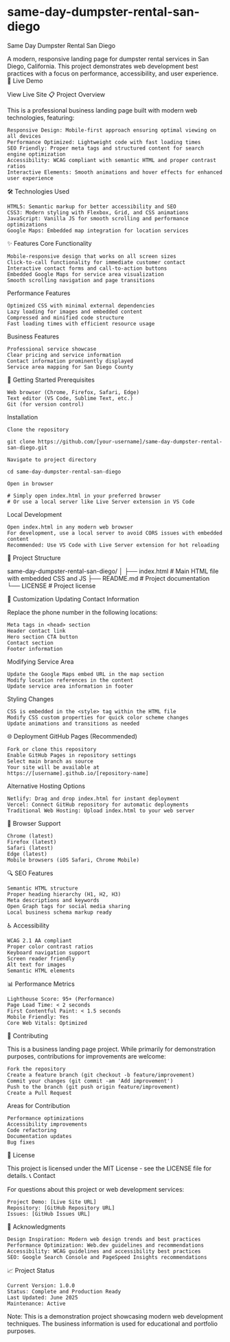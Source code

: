 # same-day-dumpster-rental-san-diego
Same Day Dumpster Rental San Diego

A modern, responsive landing page for dumpster rental services in San Diego, California. This project demonstrates web development best practices with a focus on performance, accessibility, and user experience.
🚀 Live Demo

View Live Site
📋 Project Overview

This is a professional business landing page built with modern web technologies, featuring:

    Responsive Design: Mobile-first approach ensuring optimal viewing on all devices
    Performance Optimized: Lightweight code with fast loading times
    SEO Friendly: Proper meta tags and structured content for search engine optimization
    Accessibility: WCAG compliant with semantic HTML and proper contrast ratios
    Interactive Elements: Smooth animations and hover effects for enhanced user experience

🛠️ Technologies Used

    HTML5: Semantic markup for better accessibility and SEO
    CSS3: Modern styling with Flexbox, Grid, and CSS animations
    JavaScript: Vanilla JS for smooth scrolling and performance optimizations
    Google Maps: Embedded map integration for location services

✨ Features
Core Functionality

    Mobile-responsive design that works on all screen sizes
    Click-to-call functionality for immediate customer contact
    Interactive contact forms and call-to-action buttons
    Embedded Google Maps for service area visualization
    Smooth scrolling navigation and page transitions

Performance Features

    Optimized CSS with minimal external dependencies
    Lazy loading for images and embedded content
    Compressed and minified code structure
    Fast loading times with efficient resource usage

Business Features

    Professional service showcase
    Clear pricing and service information
    Contact information prominently displayed
    Service area mapping for San Diego County

🚀 Getting Started
Prerequisites

    Web browser (Chrome, Firefox, Safari, Edge)
    Text editor (VS Code, Sublime Text, etc.)
    Git (for version control)

Installation

    Clone the repository

    git clone https://github.com/[your-username]/same-day-dumpster-rental-san-diego.git

    Navigate to project directory

    cd same-day-dumpster-rental-san-diego

    Open in browser

    # Simply open index.html in your preferred browser
    # Or use a local server like Live Server extension in VS Code

Local Development

    Open index.html in any modern web browser
    For development, use a local server to avoid CORS issues with embedded content
    Recommended: Use VS Code with Live Server extension for hot reloading

📁 Project Structure

same-day-dumpster-rental-san-diego/
│
├── index.html          # Main HTML file with embedded CSS and JS
├── README.md          # Project documentation
└── LICENSE            # Project license

🔧 Customization
Updating Contact Information

Replace the phone number in the following locations:

    Meta tags in <head> section
    Header contact link
    Hero section CTA button
    Contact section
    Footer information

Modifying Service Area

    Update the Google Maps embed URL in the map section
    Modify location references in the content
    Update service area information in footer

Styling Changes

    CSS is embedded in the <style> tag within the HTML file
    Modify CSS custom properties for quick color scheme changes
    Update animations and transitions as needed

🌐 Deployment
GitHub Pages (Recommended)

    Fork or clone this repository
    Enable GitHub Pages in repository settings
    Select main branch as source
    Your site will be available at https://[username].github.io/[repository-name]

Alternative Hosting Options

    Netlify: Drag and drop index.html for instant deployment
    Vercel: Connect GitHub repository for automatic deployments
    Traditional Web Hosting: Upload index.html to your web server

📱 Browser Support

    Chrome (latest)
    Firefox (latest)
    Safari (latest)
    Edge (latest)
    Mobile browsers (iOS Safari, Chrome Mobile)

🔍 SEO Features

    Semantic HTML structure
    Proper heading hierarchy (H1, H2, H3)
    Meta descriptions and keywords
    Open Graph tags for social media sharing
    Local business schema markup ready

♿ Accessibility

    WCAG 2.1 AA compliant
    Proper color contrast ratios
    Keyboard navigation support
    Screen reader friendly
    Alt text for images
    Semantic HTML elements

📊 Performance Metrics

    Lighthouse Score: 95+ (Performance)
    Page Load Time: < 2 seconds
    First Contentful Paint: < 1.5 seconds
    Mobile Friendly: Yes
    Core Web Vitals: Optimized

🤝 Contributing

This is a business landing page project. While primarily for demonstration purposes, contributions for improvements are welcome:

    Fork the repository
    Create a feature branch (git checkout -b feature/improvement)
    Commit your changes (git commit -am 'Add improvement')
    Push to the branch (git push origin feature/improvement)
    Create a Pull Request

Areas for Contribution

    Performance optimizations
    Accessibility improvements
    Code refactoring
    Documentation updates
    Bug fixes

📝 License

This project is licensed under the MIT License - see the LICENSE file for details.
📞 Contact

For questions about this project or web development services:

    Project Demo: [Live Site URL]
    Repository: [GitHub Repository URL]
    Issues: [GitHub Issues URL]

🙏 Acknowledgments

    Design Inspiration: Modern web design trends and best practices
    Performance Optimization: Web.dev guidelines and recommendations
    Accessibility: WCAG guidelines and accessibility best practices
    SEO: Google Search Console and PageSpeed Insights recommendations

📈 Project Status

    Current Version: 1.0.0
    Status: Complete and Production Ready
    Last Updated: June 2025
    Maintenance: Active

Note: This is a demonstration project showcasing modern web development techniques. The business information is used for educational and portfolio purposes.
